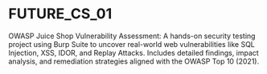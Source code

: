 # FUTURE_CS_01
OWASP Juice Shop Vulnerability Assessment: A hands-on security testing project using Burp Suite to uncover real-world web vulnerabilities like SQL Injection, XSS, IDOR, and Replay Attacks. Includes detailed findings, impact analysis, and remediation strategies aligned with the OWASP Top 10 (2021).
